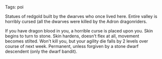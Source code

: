 Tags: poi

Statues of redgold built by the dwarves who once lived here. Entire valley is horribly cursed (all the dwarves were killed by the Adron dragonriders.

If you have dragon blood in you, a horrible curse is placed upon you. Skin begins to turn to stone. Skin hardens, doesn't flex at all, movement becomes stilted. Won't kill you, but your agility die falls by 2 levels over course of next week. Permanent, unless forgiven by a stone dwarf descendent (only the dwarf bandit).
